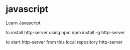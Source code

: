 # javascript
Learn Javascript

to install http-server using npm
npm install -g http-server

to start http-server from this local repository
http-server
